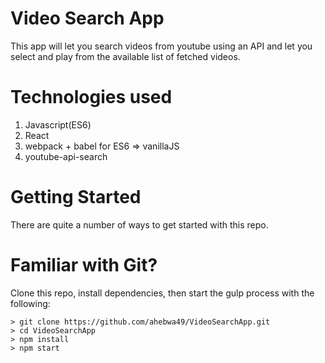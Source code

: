 # Video Search App

This app will let you search videos from youtube using an API and let
you select and play from the available list of fetched videos.

# Technologies used

1. Javascript(ES6)
2. React
3. webpack + babel for ES6 => vanillaJS
4. youtube-api-search

# Getting Started

There are quite a number of ways to get started with this repo.

# Familiar with Git?
Clone this repo, install dependencies, then start the gulp process with
the following:

```
> git clone https://github.com/ahebwa49/VideoSearchApp.git
> cd VideoSearchApp
> npm install
> npm start
```
